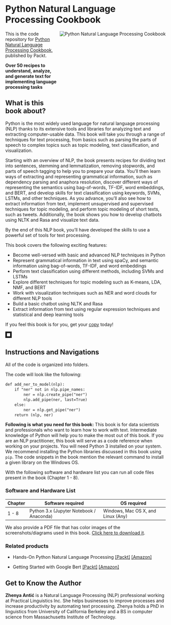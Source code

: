 # Python Natural Language Processing Cookbook

<a href="https://www.packtpub.com/product/python-natural-language-processing-cookbook/9781838987312?utm_source=github&utm_medium=repository&utm_campaign=9781838987312"><img src="https://static.packt-cdn.com/products/9781838987312/cover/smaller" alt="Python Natural Language Processing Cookbook" height="256px" align="right"></a>

This is the code repository for [Python Natural Language Processing Cookbook](https://www.packtpub.com/product/python-natural-language-processing-cookbook/9781838987312?utm_source=github&utm_medium=repository&utm_campaign=9781838987312), published by Packt.

**Over 50 recipes to understand, analyze, and generate text for implementing language processing tasks**

## What is this book about?
Python is the most widely used language for natural language processing (NLP) thanks to its extensive tools and libraries for analyzing text and extracting computer-usable data. This book will take you through a range of techniques for text processing, from basics such as parsing the parts of speech to complex topics such as topic modeling, text classification, and visualization.

Starting with an overview of NLP, the book presents recipes for dividing text into sentences, stemming and lemmatization, removing stopwords, and parts of speech tagging to help you to prepare your data. You’ll then learn ways of extracting and representing grammatical information, such as dependency parsing and anaphora resolution, discover different ways of representing the semantics using bag-of-words, TF-IDF, word embeddings, and BERT, and develop skills for text classification using keywords, SVMs, LSTMs, and other techniques. As you advance, you’ll also see how to extract information from text, implement unsupervised and supervised techniques for topic modeling, and perform topic modeling of short texts, such as tweets. Additionally, the book shows you how to develop chatbots using NLTK and Rasa and visualize text data.

By the end of this NLP book, you’ll have developed the skills to use a powerful set of tools for text processing.

This book covers the following exciting features: 
* Become well-versed with basic and advanced NLP techniques in Python
* Represent grammatical information in text using spaCy, and semantic information using bag-of-words, TF-IDF, and word embeddings
* Perform text classification using different methods, including SVMs and LSTMs
* Explore different techniques for topic modeling such as K-means, LDA, NMF, and BERT
* Work with visualization techniques such as NER and word clouds for different NLP tools
* Build a basic chatbot using NLTK and Rasa
* Extract information from text using regular expression techniques and statistical and deep learning tools

If you feel this book is for you, get your [copy](https://www.amazon.com/dp/B08SRDF78Y) today!

<a href="https://www.packtpub.com/?utm_source=github&utm_medium=banner&utm_campaign=GitHubBanner"><img src="https://raw.githubusercontent.com/PacktPublishing/GitHub/master/GitHub.png" alt="https://www.packtpub.com/" border="5" /></a>

## Instructions and Navigations
All of the code is organized into folders.

The code will look like the following:
```
def add_ner_to_model(nlp):
    if "ner" not in nlp.pipe_names:
        ner = nlp.create_pipe("ner")
        nlp.add_pipe(ner, last=True)
    else:
        ner = nlp.get_pipe("ner")
    return (nlp, ner)

```

**Following is what you need for this book:**
This book is for data scientists and professionals who want to learn how to work with text. Intermediate knowledge of Python will help you to make the most out of this book. If you are an NLP practitioner, this book will serve as a code reference when working on your projects. You will need Python 3 installed on your system. We recommend installing the Python libraries discussed in this book using ```pip```. The code snippets in the book mention the relevant command to install a given library on the Windows OS.

With the following software and hardware list you can run all code files present in the book (Chapter 1 - 8).

### Software and Hardware List

| Chapter  | Software required                                                                    | OS required                        |
| -------- | -------------------------------------------------------------------------------------| -----------------------------------|
|  1 - 8   |   Python 3.x (Jupyter Notebook / Anaconda)                               				    | Windows, Mac OS X, and Linux (Any) |

We also provide a PDF file that has color images of the screenshots/diagrams used in this book. [Click here to download it](https://static.packt-cdn.com/downloads/9781838987312_ColorImages.pdf).


### Related products <Other books you may enjoy>
* Hands-On Python Natural Language Processing [[Packt]](https://www.packtpub.com/product/hands-on-python-natural-language-processing/9781838989590) [[Amazon]](https://www.amazon.com/dp/B08BG5581Y)

* Getting Started with Google Bert [[Packt]](https://www.packtpub.com/product/getting-started-with-google-bert/9781838821593) [[Amazon]](https://www.amazon.com/dp/1838821597)

## Get to Know the Author
**Zhenya Antić** is a Natural Language Processing (NLP) professional working at Practical Linguistics Inc. She helps businesses to improve processes and increase productivity by automating text processing. Zhenya holds a PhD in linguistics from University of California Berkeley and a BS in computer science from Massachusetts Institute of Technology.


